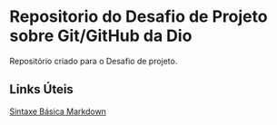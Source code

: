 # Repositorio do Desafio de Projeto sobre Git/GitHub da Dio
Repositório criado para o Desafio de projeto.

## Links Úteis
[Sintaxe Básica Markdown](https://www.markdownguide.org/basic-syntax/)
